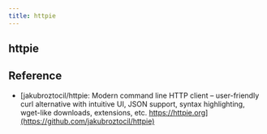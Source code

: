 ```yaml
---
title: httpie
---
```


## httpie


## Reference
* [jakubroztocil/httpie: Modern command line HTTP client – user-friendly curl alternative with intuitive UI, JSON support, syntax highlighting, wget-like downloads, extensions, etc. https://httpie.org](https://github.com/jakubroztocil/httpie)

